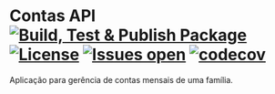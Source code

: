 # Contas API [![Build, Test & Publish Package](https://github.com/lucassvasconcelos/contas.api/actions/workflows/main.yml/badge.svg)](https://github.com/lucassvasconcelos/contas.api/actions/workflows/main.yml) [![License](https://img.shields.io/github/license/lucassvasconcelos/contas.api.svg)](LICENSE) [![Issues open](https://img.shields.io/github/issues/lucassvasconcelos/contas.api.svg)](https://huboard.com/lucassvasconcelos/contas.api/) [![codecov](https://codecov.io/gh/lucassvasconcelos/contas.api/branch/main/graph/badge.svg?token=ES7DF1ECJM)](https://codecov.io/gh/lucassvasconcelos/contas.api)

Aplicação para gerência de contas mensais de uma família.